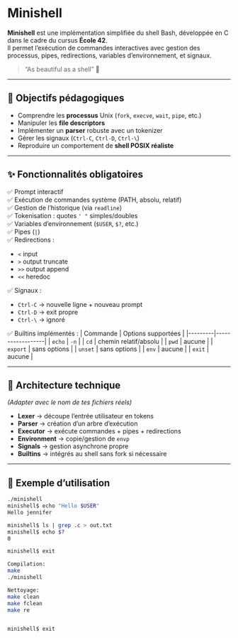 # Minishell

**Minishell** est une implémentation simplifiée du shell Bash, développée en C dans le cadre du cursus **École 42**.  
Il permet l’exécution de commandes interactives avec gestion des processus, pipes, redirections, variables d’environnement, et signaux.

> “As beautiful as a shell” 🐚

---

## 🧠 Objectifs pédagogiques

- Comprendre les **processus** Unix (`fork`, `execve`, `wait`, `pipe`, etc.)
- Manipuler les **file descriptors**
- Implémenter un **parser** robuste avec un tokenizer
- Gérer les signaux (`Ctrl-C`, `Ctrl-D`, `Ctrl-\`)
- Reproduire un comportement de **shell POSIX réaliste**

---

## ✨ Fonctionnalités obligatoires

✅ Prompt interactif  
✅ Exécution de commandes système (PATH, absolu, relatif)  
✅ Gestion de l’historique (via `readline`)  
✅ Tokenisation : quotes `' "` simples/doubles  
✅ Variables d’environnement (`$USER`, `$?`, etc.)  
✅ Pipes (`|`)  
✅ Redirections :
- `<` input
- `>` output truncate
- `>>` output append
- `<<` heredoc

✅ Signaux :
- `Ctrl-C` → nouvelle ligne + nouveau prompt
- `Ctrl-D` → exit propre
- `Ctrl-\` → ignoré

✅ Builtins implémentés :
| Commande | Options supportées |
|---------|------------------|
| `echo` | `-n` |
| `cd` | chemin relatif/absolu |
| `pwd` | aucune |
| `export` | sans options |
| `unset` | sans options |
| `env` | aucune |
| `exit` | aucune |

---

## 🧩 Architecture technique

*(Adapter avec le nom de tes fichiers réels)*

- **Lexer** → découpe l’entrée utilisateur en tokens
- **Parser** → création d’un arbre d’exécution
- **Executor** → exécute commandes + pipes + redirections
- **Environment** → copie/gestion de `envp`
- **Signals** → gestion asynchrone propre
- **Builtins** → intégrés au shell sans fork si nécessaire

---

## 📎 Exemple d’utilisation

```sh
./minishell
minishell$ echo "Hello $USER"
Hello jennifer

minishell$ ls | grep .c > out.txt
minishell$ echo $?
0

minishell$ exit

Compilation:
make
./minishell

Nettoyage:
make clean
make fclean
make re


minishell$ exit
